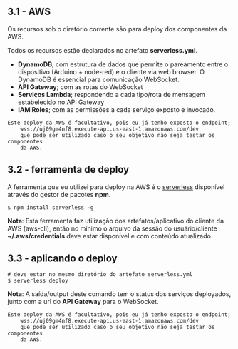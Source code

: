 ## 3.1 - AWS

Os recursos sob o diretório corrente são para deploy dos componentes da AWS.

Todos os recursos estão declarados no artefato **serverless.yml**.

- **DynamoDB**; com estrutura de dados que permite o pareamento entre o dispositivo
(Arduino + node-red) e o cliente via web browser. O DynamoDB é essencial
para comunicação WebSocket.
- **API Gateway**; com as rotas do WebSocket
- **Serviços Lambda**; respondendo a cada tipo/rota de mensagem estabelecido no
API Gateway
- **IAM Roles**; com as permissões a cada serviço exposto e invocado.

```
Este deploy da AWS é facultativo, pois eu já tenho exposto o endpoint;
    wss://uj09gm4nf8.execute-api.us-east-1.amazonaws.com/dev
    que pode ser utilizado caso o seu objetivo não seja testar os componentes
    da AWS.
```

## 3.2 - ferramenta de deploy

A ferramenta que eu utilizei para deploy na AWS é o [serverless](https://www.npmjs.com/package/serverless) disponível através do gestor de pacotes **npm**.

    $ npm install serverless -g

**Nota**: Esta ferramenta faz utilização dos artefatos/aplicativo do cliente da AWS (aws-cli),
então no mínimo o arquivo da sessão do usuário/cliente **~/.aws/credentials** deve estar
disponível e com conteúdo atualizado.

## 3.3 - aplicando o deploy

```
# deve estar no mesmo diretório do artefato serverless.yml
$ serverless deploy
```

**Nota**: A saída/output deste comando tem o status dos serviços deployados, junto com a url
do **API Gateway** para o WebSocket.

```
Este deploy da AWS é facultativo, pois eu já tenho exposto o endpoint;
    wss://uj09gm4nf8.execute-api.us-east-1.amazonaws.com/dev
    que pode ser utilizado caso o seu objetivo não seja testar os componentes
    da AWS.
```